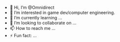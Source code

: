 - 👋 Hi, I’m @Omnidirect
- 👀 I’m interested in game dev/computer engineering.
- 🌱 I’m currently learning ...
- 💞️ I’m looking to collaborate on ...
- 📫 How to reach me ...
- ⚡ Fun fact: ...

<!---
Omnidirect/Omnidirect is a ✨ special ✨ repository because its `README.md` (this file) appears on your GitHub profile.
You can click the Preview link to take a look at your changes.
--->
